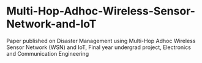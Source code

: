 # Multi-Hop-Adhoc-Wireless-Sensor-Network-and-IoT
Paper published on Disaster Management using Multi-Hop Adhoc Wireless Sensor Network (WSN) and IoT, Final year undergrad project, Electronics and Communication Engineering

